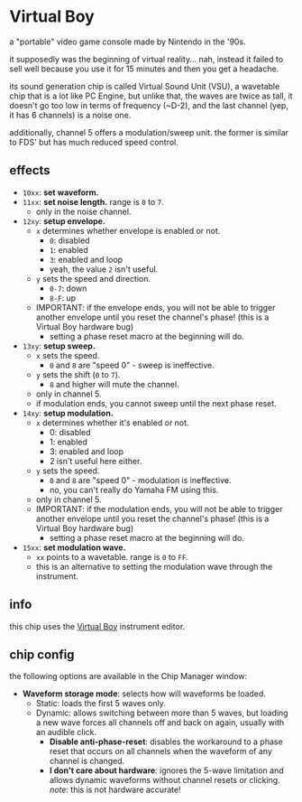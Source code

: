 # Virtual Boy

a "portable" video game console made by Nintendo in the '90s.

it supposedly was the beginning of virtual reality... nah, instead it failed to sell well because you use it for 15 minutes and then you get a headache.

its sound generation chip is called Virtual Sound Unit (VSU), a wavetable chip that is a lot like PC Engine, but unlike that, the waves are twice as tall, it doesn't go too low in terms of frequency (~D-2), and the last channel (yep, it has 6 channels) is a noise one.

additionally, channel 5 offers a modulation/sweep unit. the former is similar to FDS' but has much reduced speed control.

## effects

- `10xx`: **set waveform.**
- `11xx`: **set noise length.** range is `0` to `7`.
  - only in the noise channel.
- `12xy`: **setup envelope.**
  - `x` determines whether envelope is enabled or not.
    - `0`: disabled
    - `1`: enabled
    - `3`: enabled and loop
    - yeah, the value `2` isn't useful.
  - `y` sets the speed and direction.
    - `0-7`: down
    - `8-F`: up
  - IMPORTANT: if the envelope ends, you will not be able to trigger another envelope until you reset the channel's phase! (this is a Virtual Boy hardware bug)
    - setting a phase reset macro at the beginning will do.
- `13xy`: **setup sweep.**
  - `x` sets the speed.
    - `0` and `8` are "speed 0" - sweep is ineffective.
  - `y` sets the shift (`0` to `7`).
    - `8` and higher will mute the channel.
  - only in channel 5.
  - if modulation ends, you cannot sweep until the next phase reset.
- `14xy`: **setup modulation.**
  - `x` determines whether it's enabled or not.
    - 0: disabled
    - 1: enabled
    - 3: enabled and loop
    - 2 isn't useful here either.
  - `y` sets the speed.
    - `0` and `8` are "speed 0" - modulation is ineffective.
    - no, you can't really do Yamaha FM using this.
  - only in channel 5.
  - IMPORTANT: if the modulation ends, you will not be able to trigger another envelope until you reset the channel's phase! (this is a Virtual Boy hardware bug)
    - setting a phase reset macro at the beginning will do.
- `15xx`: **set modulation wave.**
  - `xx` points to a wavetable. range is `0` to `FF`.
  - this is an alternative to setting the modulation wave through the instrument.

## info

this chip uses the [Virtual Boy](../4-instrument/virtual-boy.md) instrument editor.

## chip config

the following options are available in the Chip Manager window:

- **Waveform storage mode**: selects how will waveforms be loaded.
  - Static: loads the first 5 waves only.
  - Dynamic: allows switching between more than 5 waves, but loading a new wave forces all channels off and back on again, usually with an audible click.
    - **Disable anti-phase-reset**: disables the workaround to a phase reset that occurs on all channels when the waveform of any channel is changed.
    - **I don't care about hardware**: ignores the 5-wave limitation and allows dynamic waveforms without channel resets or clicking. _note:_ this is not hardware accurate!

